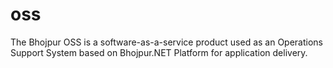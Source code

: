 # oss
The Bhojpur OSS is a software-as-a-service product used as an Operations Support System based on Bhojpur.NET Platform for application delivery.
